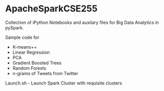 # ApacheSparkCSE255
Collection of iPython Notebooks and auxilary files for Big Data Analytics in pySpark. 

Sample code for 
* K-means++ 
* Linear Regression
* PCA
* Gradient Boosted Trees
* Random Forests
* n-grams of Tweets from Twitter

Launch.sh - Launch Spark Cluster with requisite clusters
